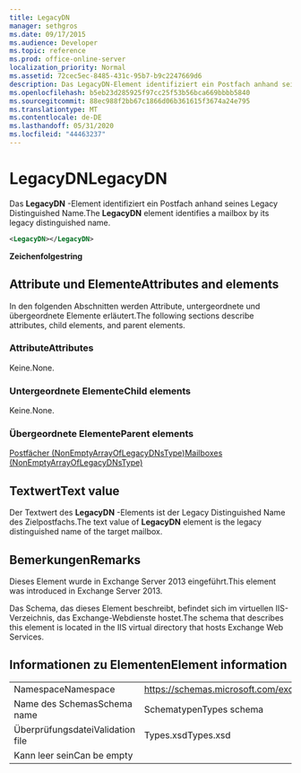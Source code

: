 ```yaml
---
title: LegacyDN
manager: sethgros
ms.date: 09/17/2015
ms.audience: Developer
ms.topic: reference
ms.prod: office-online-server
localization_priority: Normal
ms.assetid: 72cec5ec-8485-431c-95b7-b9c2247669d6
description: Das LegacyDN-Element identifiziert ein Postfach anhand seines Legacy Distinguished Name.
ms.openlocfilehash: b5eb23d285925f97cc25f53b56bca669bbbb5840
ms.sourcegitcommit: 88ec988f2bb67c1866d06b361615f3674a24e795
ms.translationtype: MT
ms.contentlocale: de-DE
ms.lasthandoff: 05/31/2020
ms.locfileid: "44463237"
---
```

# <a name="legacydn"></a><span data-ttu-id="cd0d1-103">LegacyDN</span><span class="sxs-lookup"><span data-stu-id="cd0d1-103">LegacyDN</span></span>

<span data-ttu-id="cd0d1-104">Das **LegacyDN** -Element identifiziert ein Postfach anhand seines Legacy Distinguished Name.</span><span class="sxs-lookup"><span data-stu-id="cd0d1-104">The **LegacyDN** element identifies a mailbox by its legacy distinguished name.</span></span> 
  
```XML
<LegacyDN></LegacyDN>
```

<span data-ttu-id="cd0d1-105">**Zeichenfolge**</span><span class="sxs-lookup"><span data-stu-id="cd0d1-105">**string**</span></span>

## <a name="attributes-and-elements"></a><span data-ttu-id="cd0d1-106">Attribute und Elemente</span><span class="sxs-lookup"><span data-stu-id="cd0d1-106">Attributes and elements</span></span>

<span data-ttu-id="cd0d1-107">In den folgenden Abschnitten werden Attribute, untergeordnete und übergeordnete Elemente erläutert.</span><span class="sxs-lookup"><span data-stu-id="cd0d1-107">The following sections describe attributes, child elements, and parent elements.</span></span>
  
### <a name="attributes"></a><span data-ttu-id="cd0d1-108">Attribute</span><span class="sxs-lookup"><span data-stu-id="cd0d1-108">Attributes</span></span>

<span data-ttu-id="cd0d1-109">Keine.</span><span class="sxs-lookup"><span data-stu-id="cd0d1-109">None.</span></span>
  
### <a name="child-elements"></a><span data-ttu-id="cd0d1-110">Untergeordnete Elemente</span><span class="sxs-lookup"><span data-stu-id="cd0d1-110">Child elements</span></span>

<span data-ttu-id="cd0d1-111">Keine.</span><span class="sxs-lookup"><span data-stu-id="cd0d1-111">None.</span></span>
  
### <a name="parent-elements"></a><span data-ttu-id="cd0d1-112">Übergeordnete Elemente</span><span class="sxs-lookup"><span data-stu-id="cd0d1-112">Parent elements</span></span>

[<span data-ttu-id="cd0d1-113">Postfächer (NonEmptyArrayOfLegacyDNsType)</span><span class="sxs-lookup"><span data-stu-id="cd0d1-113">Mailboxes (NonEmptyArrayOfLegacyDNsType)</span></span>](mailboxes-nonemptyarrayoflegacydnstype.md)
  
## <a name="text-value"></a><span data-ttu-id="cd0d1-114">Textwert</span><span class="sxs-lookup"><span data-stu-id="cd0d1-114">Text value</span></span>

<span data-ttu-id="cd0d1-115">Der Textwert des **LegacyDN** -Elements ist der Legacy Distinguished Name des Zielpostfachs.</span><span class="sxs-lookup"><span data-stu-id="cd0d1-115">The text value of **LegacyDN** element is the legacy distinguished name of the target mailbox.</span></span> 
  
## <a name="remarks"></a><span data-ttu-id="cd0d1-116">Bemerkungen</span><span class="sxs-lookup"><span data-stu-id="cd0d1-116">Remarks</span></span>

<span data-ttu-id="cd0d1-117">Dieses Element wurde in Exchange Server 2013 eingeführt.</span><span class="sxs-lookup"><span data-stu-id="cd0d1-117">This element was introduced in Exchange Server 2013.</span></span>
  
<span data-ttu-id="cd0d1-118">Das Schema, das dieses Element beschreibt, befindet sich im virtuellen IIS-Verzeichnis, das Exchange-Webdienste hostet.</span><span class="sxs-lookup"><span data-stu-id="cd0d1-118">The schema that describes this element is located in the IIS virtual directory that hosts Exchange Web Services.</span></span>
  
## <a name="element-information"></a><span data-ttu-id="cd0d1-119">Informationen zu Elementen</span><span class="sxs-lookup"><span data-stu-id="cd0d1-119">Element information</span></span>

|||
|:-----|:-----|
|<span data-ttu-id="cd0d1-120">Namespace</span><span class="sxs-lookup"><span data-stu-id="cd0d1-120">Namespace</span></span>  <br/> |https://schemas.microsoft.com/exchange/services/2006/types  <br/> |
|<span data-ttu-id="cd0d1-121">Name des Schemas</span><span class="sxs-lookup"><span data-stu-id="cd0d1-121">Schema name</span></span>  <br/> |<span data-ttu-id="cd0d1-122">Schematypen</span><span class="sxs-lookup"><span data-stu-id="cd0d1-122">Types schema</span></span>  <br/> |
|<span data-ttu-id="cd0d1-123">Überprüfungsdatei</span><span class="sxs-lookup"><span data-stu-id="cd0d1-123">Validation file</span></span>  <br/> |<span data-ttu-id="cd0d1-124">Types.xsd</span><span class="sxs-lookup"><span data-stu-id="cd0d1-124">Types.xsd</span></span>  <br/> |
|<span data-ttu-id="cd0d1-125">Kann leer sein</span><span class="sxs-lookup"><span data-stu-id="cd0d1-125">Can be empty</span></span>  <br/> ||
   

